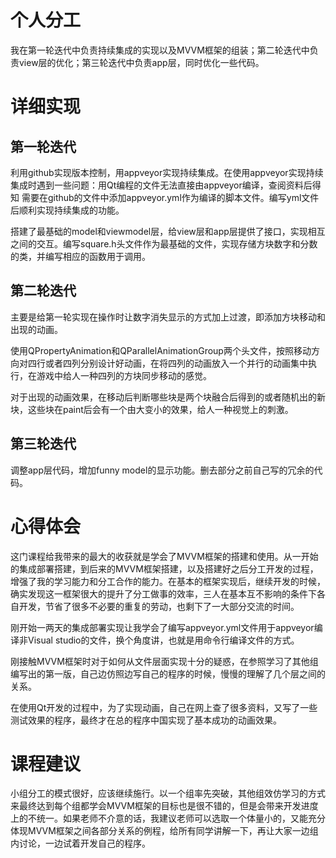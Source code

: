 # 个人分工

我在第一轮迭代中负责持续集成的实现以及MVVM框架的组装；第二轮迭代中负责view层的优化；第三轮迭代中负责app层，同时优化一些代码。

# 详细实现

## 第一轮迭代

利用github实现版本控制，用appveyor实现持续集成。在使用appveyor实现持续集成时遇到一些问题：用Qt编程的文件无法直接由appveyor编译，查阅资料后得知
需要在github的文件中添加appveyor.yml作为编译的脚本文件。编写yml文件后顺利实现持续集成的功能。

搭建了最基础的model和viewmodel层，给view层和app层提供了接口，实现相互之间的交互。编写square.h头文件作为最基础的文件，实现存储方块数字和分数的类，并编写相应的函数用于调用。

## 第二轮迭代

主要是给第一轮实现在操作时让数字消失显示的方式加上过渡，即添加方块移动和出现的动画。

使用QPropertyAnimation和QParallelAnimationGroup两个头文件，按照移动方向对四行或者四列分别设计好动画，在将四列的动画放入一个并行的动画集中执行，在游戏中给人一种四列的方块同步移动的感觉。

对于出现的动画效果，在移动后判断哪些块是两个块融合后得到的或者随机出的新块，这些块在paint后会有一个由大变小的效果，给人一种视觉上的刺激。

## 第三轮迭代

调整app层代码，增加funny model的显示功能。删去部分之前自己写的冗余的代码。

# 心得体会

这门课程给我带来的最大的收获就是学会了MVVM框架的搭建和使用。从一开始的集成部署搭建，到后来的MVVM框架搭建，以及搭建好之后分工开发的过程，增强了我的学习能力和分工合作的能力。在基本的框架实现后，继续开发的时候，确实发现这一框架很大的提升了分工做事的效率，三人在基本互不影响的条件下各自开发，节省了很多不必要的重复的劳动，也剩下了一大部分交流的时间。

刚开始一两天的集成部署实现让我学会了编写appveyor.yml文件用于appveyor编译非Visual studio的文件，换个角度讲，也就是用命令行编译文件的方式。

刚接触MVVM框架时对于如何从文件层面实现十分的疑惑，在参照学习了其他组编写出的第一版，自己边仿照边写自己的程序的时候，慢慢的理解了几个层之间的关系。

在使用Qt开发的过程中，为了实现动画，自己在网上查了很多资料，又写了一些测试效果的程序，最终才在总的程序中国实现了基本成功的动画效果。

# 课程建议

小组分工的模式很好，应该继续施行。以一个组率先突破，其他组效仿学习的方式来最终达到每个组都学会MVVM框架的目标也是很不错的，但是会带来开发进度上的不统一。如果老师不介意的话，我建议老师可以选取一个体量小的，又能充分体现MVVM框架之间各部分关系的例程，给所有同学讲解一下，再让大家一边组内讨论，一边试着开发自己的程序。
